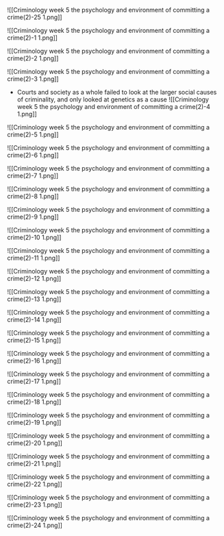 ![[Criminology week 5 the psychology and environment of committing a crime(2)-25 1.png]]

![[Criminology week 5 the psychology and environment of committing a crime(2)-1 1.png]]

![[Criminology week 5 the psychology and environment of committing a crime(2)-2 1.png]]

![[Criminology week 5 the psychology and environment of committing a crime(2)-3 1.png]]
- Courts and society as a whole failed to look at the larger social causes of criminality, and only looked at genetics as a cause
![[Criminology week 5 the psychology and environment of committing a crime(2)-4 1.png]]

![[Criminology week 5 the psychology and environment of committing a crime(2)-5 1.png]]

![[Criminology week 5 the psychology and environment of committing a crime(2)-6 1.png]]

![[Criminology week 5 the psychology and environment of committing a crime(2)-7 1.png]]

![[Criminology week 5 the psychology and environment of committing a crime(2)-8 1.png]]

![[Criminology week 5 the psychology and environment of committing a crime(2)-9 1.png]]

![[Criminology week 5 the psychology and environment of committing a crime(2)-10 1.png]]

![[Criminology week 5 the psychology and environment of committing a crime(2)-11 1.png]]

![[Criminology week 5 the psychology and environment of committing a crime(2)-12 1.png]]

![[Criminology week 5 the psychology and environment of committing a crime(2)-13 1.png]]

![[Criminology week 5 the psychology and environment of committing a crime(2)-14 1.png]]

![[Criminology week 5 the psychology and environment of committing a crime(2)-15 1.png]]

![[Criminology week 5 the psychology and environment of committing a crime(2)-16 1.png]]

![[Criminology week 5 the psychology and environment of committing a crime(2)-17 1.png]]

![[Criminology week 5 the psychology and environment of committing a crime(2)-18 1.png]]

![[Criminology week 5 the psychology and environment of committing a crime(2)-19 1.png]]

![[Criminology week 5 the psychology and environment of committing a crime(2)-20 1.png]]

![[Criminology week 5 the psychology and environment of committing a crime(2)-21 1.png]]

![[Criminology week 5 the psychology and environment of committing a crime(2)-22 1.png]]

![[Criminology week 5 the psychology and environment of committing a crime(2)-23 1.png]]

![[Criminology week 5 the psychology and environment of committing a crime(2)-24 1.png]]